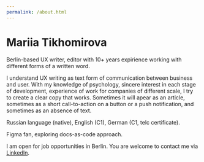 ```yaml
---
permalink: /about.html
---
```


# Mariia Tikhomirova

Berlin-based UX writer, editor with 10+ years expirience working with different forms of a written word.

I understand UX writing as text form of communication between business and user. With my knowledge of psychology, sincere interest in each stage of development, experience of work for companies of different scale, I try to create a clear copy that works. Sometimes it will apear as an article, sometimes as a short call-to-action on a button or a push notification, and sometimes as an absence of text.

Russian language (native), English (C1), German (C1, telc certificate).

Figma fan, exploring docs-as-code approach.

I am open for job opportunities in Berlin. You are welcome to contact me via <a href="https://www.linkedin.com/in/mariiatikhomirova/">LinkedIn</a>.

